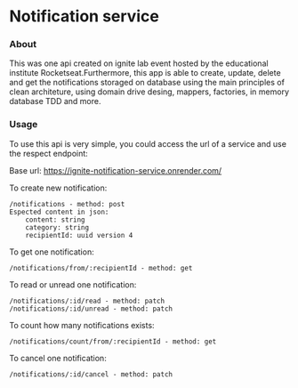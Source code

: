 # Notification service
### About
This was one api created on ignite lab event hosted by the educational institute Rocketseat.Furthermore, this app is able to create, update, delete and get the notifications storaged on database using the main principles of clean architeture, using domain drive desing, mappers, factories, in memory database TDD and more.

### Usage
To use this api is very simple, you could access the url of a service and use the respect endpoint: 

Base url: https://ignite-notification-service.onrender.com/

To create new notification: 

	/notifications - method: post    
	Espected content in json: 
		content: string  
		category: string  	
		recipientId: uuid version 4  

To get one notification:  

	/notifications/from/:recipientId - method: get   

To read or unread one notification:  

	/notifications/:id/read - method: patch   
	/notifications/:id/unread - method: patch  

To count how many notifications exists:		 

	/notifications/count/from/:recipientId - method: get	

To cancel one notification: 

	/notifications/:id/cancel - method: patch 
